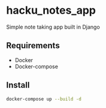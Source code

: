 # hacku_notes_app
Simple note taking app built in Django


## Requirements

- Docker
- Docker-compose

## Install

```bash
docker-compose up --build -d
```

